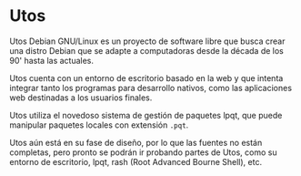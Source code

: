 # Utos
Utos Debian GNU/Linux es un proyecto de software libre que busca crear una distro Debian que se adapte a computadoras desde la década de los 90' hasta las actuales.

Utos cuenta con un entorno de escritorio basado en la web y que intenta integrar tanto los programas para desarrollo nativos, como las aplicaciones web destinadas a los usuarios finales.

Utos utiliza el novedoso sistema de gestión de paquetes lpqt, que puede manipular paquetes locales con extensión ```.pqt```.

Utos aún está en su fase de diseño, por lo que las fuentes no están completas, pero pronto se podrán ir probando partes de Utos, como su entorno de escritorio, lpqt, rash (Root Advanced Bourne Shell), etc.
